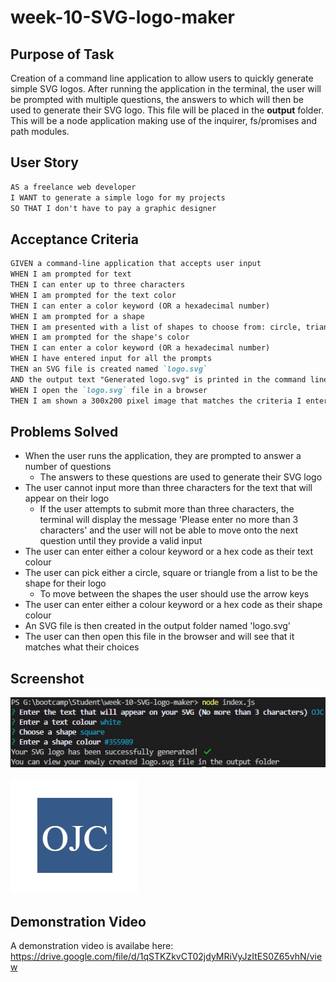 # week-10-SVG-logo-maker

## Purpose of Task

Creation of a command line application to allow users to quickly generate simple SVG logos. After running the application in the terminal, the user will be prompted with multiple questions, the answers to which will then be used to generate their SVG logo. This file will be placed in the **output** folder. This will be a node application making use of the inquirer, fs/promises and path modules.

## User Story

```md
AS a freelance web developer
I WANT to generate a simple logo for my projects
SO THAT I don't have to pay a graphic designer
```

## Acceptance Criteria

```md
GIVEN a command-line application that accepts user input
WHEN I am prompted for text
THEN I can enter up to three characters
WHEN I am prompted for the text color
THEN I can enter a color keyword (OR a hexadecimal number)
WHEN I am prompted for a shape
THEN I am presented with a list of shapes to choose from: circle, triangle, and square
WHEN I am prompted for the shape's color
THEN I can enter a color keyword (OR a hexadecimal number)
WHEN I have entered input for all the prompts
THEN an SVG file is created named `logo.svg`
AND the output text "Generated logo.svg" is printed in the command line
WHEN I open the `logo.svg` file in a browser
THEN I am shown a 300x200 pixel image that matches the criteria I entered
```

## Problems Solved

- When the user runs the application, they are prompted to answer a number of questions
    - The answers to these questions are used to generate their SVG logo
- The user cannot input more than three characters for the text that will appear on their logo
    - If the user attempts to submit more than three characters, the terminal will display the message 'Please enter no more than 3 characters' and the user will not be able to move onto the next question until they provide a valid input
- The user can enter either a colour keyword or a hex code as their text colour
- The user can pick either a circle, square or triangle from a list to be the shape for their logo
    - To move between the shapes the user should use the arrow keys
- The user can enter either a colour keyword or a hex code as their shape colour
- An SVG file is then created in the output folder named 'logo.svg'
- The user can then open this file in the browser and will see that it matches what their choices

## Screenshot

![Application Screenshot](./assets/images/screenshot-of-application.jpg) 

![SVG logo example Screenshot](./assets/images/screenshot-of-svg.jpg) 

## Demonstration Video

A demonstration video is availabe here: https://drive.google.com/file/d/1qSTKZkvCT02jdyMRiVyJzItES0Z65vhN/view
